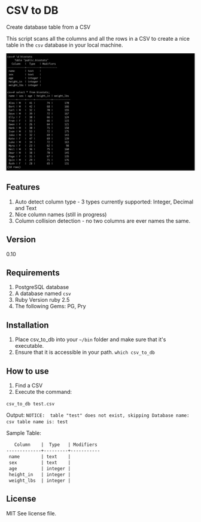# CSV to DB
Create database table from a CSV

This script scans all the columns and all the rows in a CSV to create a nice table in the `csv` database in your local machine.

![csv to db screen shot](https://github.com/ziemekwolski/csv_to_db/blob/main/screenshot-csv-to-db2.jpg "CSV to DB example")

## Features
1. Auto detect column type - 3 types currently supported: Integer, Decimal and Text
2. Nice column names (still in progress)
3. Column collision detection - no two columns are ever names the same.

## Version
0.10

## Requirements
1. PostgreSQL database
2. A database named `csv`
3. Ruby Version ruby 2.5
4. The following Gems: PG, Pry

## Installation
1. Place csv_to_db into your `~/bin` folder and make sure that it's executable.
2. Ensure that it is accessible in your path. `which csv_to_db`

## How to use
1. Find a CSV
2. Execute the command:

`csv_to_db test.csv`

Output:
`NOTICE:  table "test" does not exist, skipping
Database name: csv
table name is: test`

Sample Table:
```
   Column    |  Type   | Modifiers
-------------+---------+-----------
 name        | text    |
 sex         | text    |
 age         | integer |
 height_in   | integer |
 weight_lbs  | integer |
````

## License

MIT See license file.
